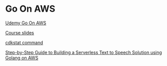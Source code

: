 # Go On AWS

[Udemy Go On AWS](https://www.udemy.com/course/go-on-aws-coding-serverless-and-iac/learn/lecture/36948354?start=0#overview)

[Course slides](https://www.go-on-aws.com/)

[cdkstat command](https://github.com/megaproaktiv/cdkstats)

[Step-by-Step Guide to Building a Serverless Text to Speech Solution using Golang on AWS](https://itnext.io/step-by-step-guide-to-building-a-serverless-text-to-speech-solution-using-golang-on-aws-d80037416688)